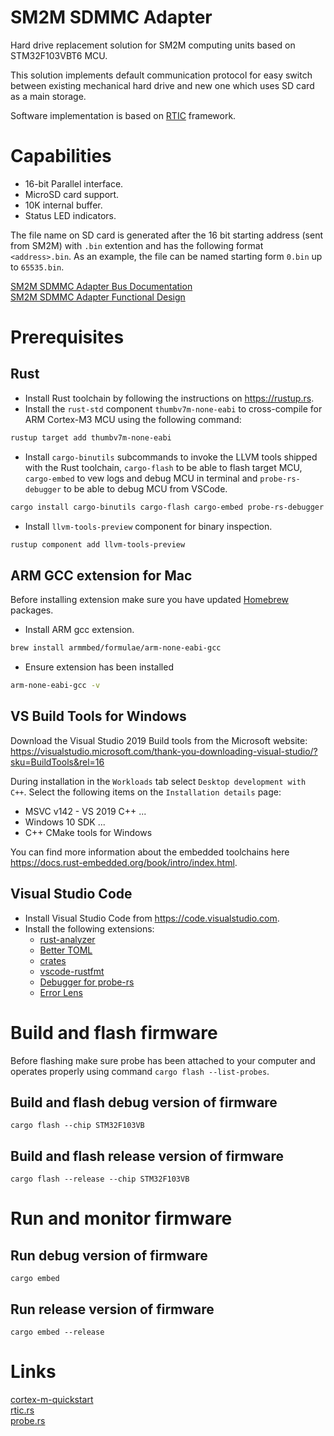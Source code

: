 # SM2M SDMMC Adapter

Hard drive replacement solution for SM2M computing units based on STM32F103VBT6 MCU.

This solution implements default communication protocol for easy switch between existing mechanical hard drive and new one which uses SD card as a main storage.

Software implementation is based on [RTIC](https://rtic.rs/1/book/en/preface.html) framework.

# Capabilities
- 16-bit Parallel interface.
- MicroSD card support.
- 10K internal buffer.
- Status LED indicators.

The file name on SD card is generated after the 16 bit starting address (sent from SM2M) with `.bin` extention and has the following format `<address>.bin`. As an example, the file can be named starting form `0.bin` up to `65535.bin`.

[SM2M SDMMC Adapter Bus Documentation](doc/BUS.md)  
[SM2M SDMMC Adapter Functional Design](doc/FUNC.md)

# Prerequisites
## Rust
- Install Rust toolchain by following the instructions on https://rustup.rs.
- Install the `rust-std` component `thumbv7m-none-eabi` to cross-compile for ARM Cortex-M3 MCU using the following command:
```bash
rustup target add thumbv7m-none-eabi
```
- Install `cargo-binutils` subcommands to invoke the LLVM tools shipped with the Rust toolchain, `cargo-flash` to be able to flash target MCU, `cargo-embed` to vew logs and debug MCU in terminal and `probe-rs-debugger` to be able to debug MCU from VSCode.
```bash
cargo install cargo-binutils cargo-flash cargo-embed probe-rs-debugger
```
- Install `llvm-tools-preview` component for binary inspection.
```bash
rustup component add llvm-tools-preview
```

## ARM GCC extension for Mac
Before installing extension make sure you have updated [Homebrew](https://brew.sh) packages.
- Install ARM gcc extension.
```bash
brew install armmbed/formulae/arm-none-eabi-gcc
```
- Ensure extension has been installed
```bash
arm-none-eabi-gcc -v
```

## VS Build Tools for Windows
Download the Visual Studio 2019 Build tools from the Microsoft website: https://visualstudio.microsoft.com/thank-you-downloading-visual-studio/?sku=BuildTools&rel=16

During installation in the `Workloads` tab select `Desktop development with C++`. Select the following items on the `Installation details` page:
- MSVC v142 - VS 2019 C++ ...
- Windows 10 SDK ...
- C++ CMake tools for Windows

You can find more information about the embedded toolchains here https://docs.rust-embedded.org/book/intro/index.html.

## Visual Studio Code
- Install Visual Studio Code from https://code.visualstudio.com.
- Install the following extensions:
    - [rust-analyzer](https://marketplace.visualstudio.com/items?itemName=rust-lang.rust-analyzer)
    - [Better TOML](https://marketplace.visualstudio.com/items?itemName=bungcip.better-toml)
    - [crates](https://marketplace.visualstudio.com/items?itemName=serayuzgur.crates)
    - [vscode-rustfmt](https://marketplace.visualstudio.com/items?itemName=statiolake.vscode-rustfmt)
    - [Debugger for probe-rs](https://marketplace.visualstudio.com/items?itemName=probe-rs.probe-rs-debugger)
    - [Error Lens](https://marketplace.visualstudio.com/items?itemName=usernamehw.errorlens)

# Build and flash firmware
Before flashing make sure probe has been attached to your computer and operates properly using command `cargo flash --list-probes`.

## Build and flash debug version of firmware
```
cargo flash --chip STM32F103VB
```

## Build and flash release version of firmware
```
cargo flash --release --chip STM32F103VB
```

# Run and monitor firmware

## Run debug version of firmware
```
cargo embed
```

## Run release version of firmware
```
cargo embed --release
```

# Links

[cortex-m-quickstart](https://github.com/rust-embedded/cortex-m-quickstart)  
[rtic.rs](https://rtic.rs/1/book/en/)  
[probe.rs](https://probe.rs)